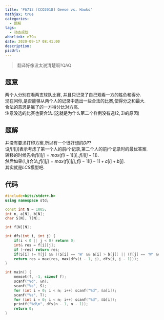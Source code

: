 ```yaml
---
title: 'P6713 [CCO2018] Geese vs. Hawks'
mathjax: true
categories:
  - 题解
tags:
  - 动态规划
abbrlink: e79a
date: 2020-09-17 08:41:00
description:
picUrl:
---
```



> 翻译好像没太说清楚啊?QAQ  
## 题意  
两个人分别在看两支球队比赛, 并且只记录了自己观看一方的胜负和得分.  
现在问你,是否能够从两个人的记录中选出一些合法的比赛,使得分之和最大.  
合法的意思是赢了的一方得分比对方高.  
注意没选的比赛也要合法.(这就是为什么第二个样例没有选$(2,3)$的原因)  

## 题解
并没有要求打印方案,所以有一个很好想的$DP$?  
设$f[i][j]$表示考虑了第一个人的前$i$个记录,第二个人的前$j$个记录时的最优答案.  
转移的时候先令$f[i][j]=max(f[i-1][j],f[i][j-1])$.  
然后如果$(i,j)$合法,$f[i][j]=max(f[i][j],f[i-1][j-1]+a[i]+b[j]$.  
其实就是$LCS$模型吧.

## 代码
```cpp
#include<bits/stdc++.h>
using namespace std;

const int N = 1005;
int n, a[N], b[N];
char S[N], T[N];

int f[N][N];

int dfs(int i, int j) {
    if(i < 0 || j < 0) return 0;
    int& res = f[i][j];
    if (~res) return res;
    if(S[i] != T[j] && ((S[i] == 'W' && a[i] > b[j]) || (T[j] == 'W' && b[j] > a[i]))) res = dfs(i - 1, j - 1) + a[i] + b[j];
    return res = max(res, max(dfs(i - 1, j), dfs(i, j - 1)));
}

int main() {
    memset(f, -1, sizeof f);
    scanf("%d", &n);
    scanf("%s", S);
    for (int i = 0; i < n; i++) scanf("%d", &a[i]);
    scanf("%s", T);
    for (int i = 0; i < n; i++) scanf("%d", &b[i]);
    printf("%d\n", dfs(n - 1, n - 1));
    return 0;
}
```